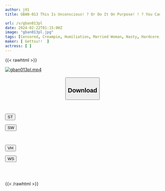 ```yaml
---
author: j91
title: GBAN-013 This Is Unconscious! ? Or Do It On Purpose! ! ? You Can See Your Neighbor's Panties Through Her Tight Dress! ! When I Found Out That I Was Looking At Cancer, I Turned To My Wife, Who Has A Beautiful Butt That Shows Off Her Sexual Desire...

url: /v/gban013pl
date: 2024-02-22T01:15:00Z
image: "gban013pl.jpg"
tags: [Censored, Creampie, Humiliation, Married Woman, Nasty, Hardcore, Huge Butt	]
maker: [ Gettsu!!  ]
actress: [ ]
---
```



{{< rawhtml >}}

<div class="video" data-videoid="Q26l449qKkh00Q4">
    <a href="javascript:;">
        <img src="/v/gban013pl/gban013pl.jpg" width="WIDTH" height="HEIGHT" alt="gban013pl.mp4" loading="lazy">
    </a>
</div>

<script type="text/javascript" src="https://j91.asia/asset/on-demand-st.js"></script>

<br>
  <link rel="stylesheet" href="https://j91.asia/asset/bs5.css">
  
  <center>
  <button class="btn btn-primary" type="button" data-bs-toggle="collapse" data-bs-target=".multi-collapse" aria-expanded="false" aria-controls="multiCollapseExample1 multiCollapseExample2"><h2>Download</h2></button></center>
</p>
<div class="row">
  <div class="col">
    <div class="collapse multi-collapse" id="multiCollapseExample1">
      <div class="card card-body">
	      	      <br>
<div class="buttons">  
<p><a href="https://streamtape.to/v/Q26l449qKkh00Q4" target="_blank"><button class="btn-hover color-3"><i class="fa fa-download"></i> ST</button></a></p>
<p><a href="https://cdnwish.com/v8vq4m22490a" target="_blank"><button class="btn-hover color-2"><i class="fa fa-download"></i> SW</button></a></p></div>
    </div>
  </div>
</div>
  <div class="col">
    <div class="collapse multi-collapse" id="multiCollapseExample2">
      <div class="card card-body">
	      <br>
<div class="buttons">
<p><a href="https://vidhidepro.com/f/q9ho1yiv3hei"><button class="btn-hover color-9"><i class="fa fa-download"></i> VH</button></a></p>
<p><a href="https://wolfstream.tv/cw81x5x0bs5k"><button class="btn-hover color-8"><i class="fa fa-download"></i> WS</button></a></p></div>
<br><br>
      </div>
    </div>
  </div>
</div>

{{< /rawhtml >}}